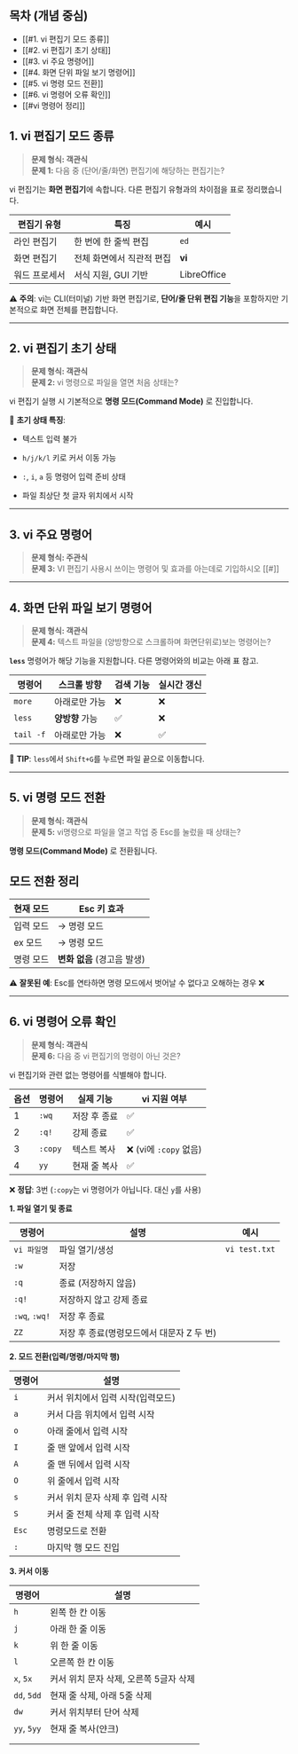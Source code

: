 ## 목차 (개념 중심)
- [[#1. vi 편집기 모드 종류]]
- [[#2. vi 편집기 초기 상태]]
- [[#3. vi 주요 명령어]]
- [[#4. 화면 단위 파일 보기 명령어]]
- [[#5. vi 명령 모드 전환]]
- [[#6. vi 명령어 오류 확인]]
- [[#vi 명령어 정리]]
## 1. vi 편집기 모드 종류

> **문제 형식: 객관식**  
> **문제 1:** 다음 중 (단어/줄/화면) 편집기에 해당하는 편집기는?

vi 편집기는 **화면 편집기**에 속합니다. 다른 편집기 유형과의 차이점을 표로 정리했습니다.

|편집기 유형|특징|예시|
|---|---|---|
|라인 편집기|한 번에 한 줄씩 편집|`ed`|
|화면 편집기|전체 화면에서 직관적 편집|**vi**|
|워드 프로세서|서식 지원, GUI 기반|LibreOffice|

⚠️ **주의**: vi는 CLI(터미널) 기반 화면 편집기로, **단어/줄 단위 편집 기능**을 포함하지만 기본적으로 화면 전체를 편집합니다.

---
## 2. vi 편집기 초기 상태

> **문제 형식: 객관식**  
> **문제 2:** vi 명령으로 파일을 열면 처음 상태는?

vi 편집기 실행 시 기본적으로 **명령 모드(Command Mode)** 로 진입합니다.

🚩 **초기 상태 특징**:

- 텍스트 입력 불가
    
- `h/j/k/l` 키로 커서 이동 가능
    
- `:`, `i`, `a` 등 명령어 입력 준비 상태
    
- 파일 최상단 첫 글자 위치에서 시작
---
## 3. vi 주요 명령어

> **문제 형식: 주관식**  
> **문제 3:** VI 편집기 사용시 쓰이는 명령어 및 효과를 아는데로 기입하시오
[[#]]
---
## 4. 화면 단위 파일 보기 명령어

> **문제 형식: 객관식**  
> **문제 4:** 텍스트 파일을 (양방향으로 스크롤하며 화면단위로)보는 명령어는?

**`less`** 명령어가 해당 기능을 지원합니다. 다른 명령어와의 비교는 아래 표 참고.

|명령어|스크롤 방향|검색 기능|실시간 갱신|
|---|---|---|---|
|`more`|아래로만 가능|❌|❌|
|`less`|**양방향** 가능|✅|❌|
|`tail -f`|아래로만 가능|❌|✅|

👀 **TIP**: `less`에서 `Shift+G`를 누르면 파일 끝으로 이동합니다.

---
## 5. vi 명령 모드 전환

> **문제 형식: 객관식**  
> **문제 5:** vi명령으로 파일을 열고 작업 중 Esc를 눌렀을 때 상태는?

**명령 모드(Command Mode)** 로 전환됩니다.
## 모드 전환 정리

|현재 모드|Esc 키 효과|
|---|---|
|입력 모드|→ 명령 모드|
|ex 모드|→ 명령 모드|
|명령 모드|**변화 없음** (경고음 발생)|

⚠️ **잘못된 예**: Esc를 연타하면 명령 모드에서 벗어날 수 없다고 오해하는 경우 ❌

---
## 6. vi 명령어 오류 확인

> **문제 형식: 객관식**  
> **문제 6:** 다음 중 vi 편집기의 명령이 아닌 것은?

vi 편집기와 관련 없는 명령어를 식별해야 합니다.

|옵션|명령어|실제 기능|vi 지원 여부|
|---|---|---|---|
|1|`:wq`|저장 후 종료|✅|
|2|`:q!`|강제 종료|✅|
|3|`:copy`|텍스트 복사|❌ (vi에 `:copy` 없음)|
|4|`yy`|현재 줄 복사|✅|

❌ **정답**: 3번 (`:copy`는 vi 명령어가 아닙니다. 대신 `y`를 사용)

**1. 파일 열기 및 종료**

| 명령어           | 설명                        | 예시            |
| ------------- | ------------------------- | ------------- |
| `vi 파일명`      | 파일 열기/생성                  | `vi test.txt` |
| `:w`          | 저장                        |               |
| `:q`          | 종료 (저장하지 않음)              |               |
| `:q!`         | 저장하지 않고 강제 종료             |               |
| `:wq`, `:wq!` | 저장 후 종료                   |               |
| `ZZ`          | 저장 후 종료(명령모드에서 대문자 Z 두 번) |               |
**2. 모드 전환(입력/명령/마지막 행)**

| 명령어   | 설명                  |
| ----- | ------------------- |
| `i`   | 커서 위치에서 입력 시작(입력모드) |
| `a`   | 커서 다음 위치에서 입력 시작    |
| `o`   | 아래 줄에서 입력 시작        |
| `I`   | 줄 맨 앞에서 입력 시작       |
| `A`   | 줄 맨 뒤에서 입력 시작       |
| `O`   | 위 줄에서 입력 시작         |
| `s`   | 커서 위치 문자 삭제 후 입력 시작 |
| `S`   | 커서 줄 전체 삭제 후 입력 시작  |
| `Esc` | 명령모드로 전환            |
| `:`   | 마지막 행 모드 진입         |
**3. 커서 이동**

| 명령어         | 설명                      |
| ----------- | ----------------------- |
| `h`         | 왼쪽 한 칸 이동               |
| `j`         | 아래 한 줄 이동               |
| `k`         | 위 한 줄 이동                |
| `l`         | 오른쪽 한 칸 이동              |
| `x`, `5x`   | 커서 위치 문자 삭제, 오른쪽 5글자 삭제 |
| `dd`, `5dd` | 현재 줄 삭제, 아래 5줄 삭제       |
| `dw`        | 커서 위치부터 단어 삭제           |
| `yy`, `5yy` | 현재 줄 복사(얀크)             |
|             |                         |
|             |                         |

